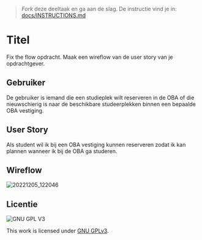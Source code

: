 > _Fork_ deze deeltaak en ga aan de slag. De instructie vind je in: [docs/INSTRUCTIONS.md](docs/INSTRUCTIONS.md)

# Titel
Fix the flow opdracht. Maak een wireflow van de user story van je opdrachtgever.


## Gebruiker
De gebruiker is iemand die een studieplek wilt reserveren in de OBA of die nieuwschierig is naar de beschikbare studeerplekken binnen een bepaalde OBA vestiging.



## User Story
Als student wil ik bij een OBA vestiging kunnen reserveren zodat ik kan plannen wanneer ik bij de OBA ga studeren.


## Wireflow

 ![20221205_122046](https://user-images.githubusercontent.com/34092733/205625485-1aed54bb-3e50-4397-ac9f-6f7aff3994e1.jpg)


## Licentie

![GNU GPL V3](https://www.gnu.org/graphics/gplv3-127x51.png)

This work is licensed under [GNU GPLv3](./LICENSE).
